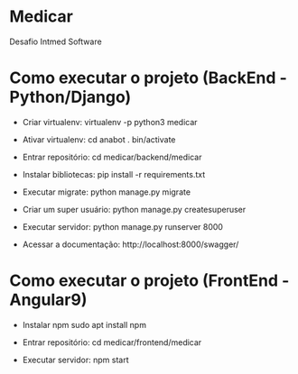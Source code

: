# Medicar
Desafio Intmed Software

# Como executar o projeto (BackEnd - Python/Django)

- Criar virtualenv:
virtualenv -p python3 medicar

- Ativar virtualenv:
cd anabot . bin/activate

- Entrar repositório:
cd medicar/backend/medicar

- Instalar bibliotecas:
pip install -r requirements.txt

- Executar migrate:
python manage.py migrate

- Criar um super usuário:
python manage.py createsuperuser

- Executar servidor:
python manage.py runserver 8000

- Acessar a documentação:
http://localhost:8000/swagger/

# Como executar o projeto (FrontEnd - Angular9)

- Instalar npm
sudo apt install npm

- Entrar repositório:
cd medicar/frontend/medicar

- Executar servidor:
npm start



